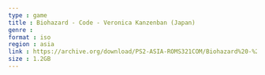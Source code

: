 ```yaml
---
type : game
title : Biohazard - Code - Veronica Kanzenban (Japan)
genre : 
format : iso
region : asia
link : https://archive.org/download/PS2-ASIA-ROMS321COM/Biohazard%20-%20Code%20-%20Veronica%20Kanzenban%20%28Japan%29.7z
size : 1.2GB
---
```

